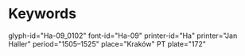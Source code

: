 # Keywords
glyph-id="Ha-09_0102"
font-id="Ha-09"
printer-id="Ha"
printer="Jan Haller"
period="1505–1525"
place="Kraków"
PT plate="172"
